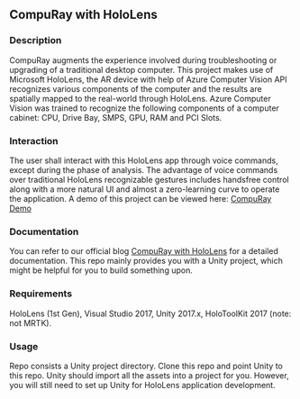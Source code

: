 ## CompuRay with HoloLens

### Description
CompuRay augments the experience involved during troubleshooting or upgrading of a traditional desktop computer. This project makes use of Microsoft HoloLens, the AR device with help of Azure Computer Vision API recognizes various components of the computer and the results are spatially mapped to the real-world through HoloLens. Azure Computer Vision was trained to recognize the following components of a computer cabinet: CPU, Drive Bay, SMPS, GPU, RAM and PCI Slots.

### Interaction
The user shall interact with this HoloLens app through voice commands, except during the phase of analysis. The advantage of voice commands over traditional HoloLens recognizable gestures includes handsfree control along with a more natural UI and almost a zero-learning curve to operate the application.
A demo of this project can be viewed here: [CompuRay Demo](https://youtu.be/kPMvuo2RQSU)

### Documentation
You can refer to our official blog [CompuRay with HoloLens](https://compuray.home.blog) for a detailed documentation. This repo mainly provides you with a Unity project, which might be helpful for you to build something upon.

### Requirements 
HoloLens (1st Gen), Visual Studio 2017, Unity 2017.x, HoloToolKit 2017 (note: not MRTK).

### Usage
Repo consists a Unity project directory.
Clone this repo and point Unity to this repo. Unity should import all the assets into a project for you. However, you will still need to set up Unity for HoloLens application development.
